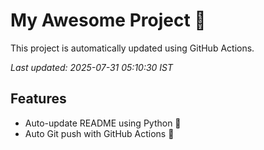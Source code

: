 # My Awesome Project 🚀

This project is automatically updated using GitHub Actions.

_Last updated: 2025-07-31 05:10:30 IST_

## Features
- Auto-update README using Python 🐍
- Auto Git push with GitHub Actions 🤖

